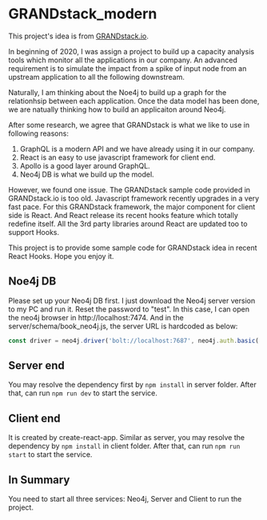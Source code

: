 ﻿# GRANDstack_modern

This project's idea is from [GRANDstack.io](https://grandstack.io/).

In beginning of 2020, I was assign a project to build up a capacity analysis tools which monitor all the applications in our company. An advanced requirement is to simulate the impact from a spike of input node from an upstream application to all the following downstream.

Naturally, I am thinking about the Noe4j to build up a graph for the relationhsip between each application. Once the data model has been done, we are natually thinking how to build an applicaiton around Neo4j.

After some research, we agree that GRANDstack is what we like to use in following reasons:
1. GraphQL is a modern API and we have already using it in our company.
2. React is an easy to use javascript framework for client end.
3. Apollo is a good layer around GraphQL.
4. Neo4j DB is what we build up the model.

However, we found one issue. The GRANDstack sample code provided in GRANDstack.io is too old. Javascript framework recently upgrades in a very fast pace. For this GRANDstack framework, the major component for client side is React. And React release its recent hooks feature which totally redefine itself. All the 3rd party libraries around React are updated too to support Hooks.

This project is to provide some sample code for GRANDstack idea in recent React Hooks. Hope you enjoy it. 

## Noe4j DB
Please set up your Neo4j DB first. I just download the Neo4j server version to my PC and run it. Reset the password to "test". In this case, I can open the neo4j browser in http://localhost:7474. And in the server/schema/book_neo4j.js, the server URL is hardcoded as below:  

```javascript
const driver = neo4j.driver('bolt://localhost:7687', neo4j.auth.basic('neo4j', 'test'));
```

## Server end
You may resolve the dependency first by `npm install` in server folder. After that, can run `npm run dev` to start the service.

## Client end
It is created by create-react-app. Similar as server, you may resolve the dependency by `npm install` in client folder. After that, can run `npm run start` to start the service.

## In Summary
You need to start all three services: Neo4j, Server and Client to run the project.
